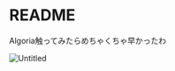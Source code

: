 # README

Algoria触ってみたらめちゃくちゃ早かったわ

![Untitled](https://user-images.githubusercontent.com/11417813/63430583-e550fe00-c457-11e9-9c32-6209b447df3c.gif)
